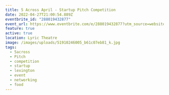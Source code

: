 ```yaml
---
title: 5 Across April - Startup Pitch Competition
date: 2022-04-27T21:00:54.889Z
eventbrite_id: "288019432877"
event_url: https://www.eventbrite.com/e/288019432877?utm_source=website&utm_medium=website&utm_campaign=5a-website-april2022
feature: true
active: true
location: Lyric Theatre
image: /images/uploads/51910246005_b61c07eb81_k.jpg
tags:
  - 5across
  - Pitch
  - competition
  - startup
  - lexington
  - event
  - networking
  - food
---
```

